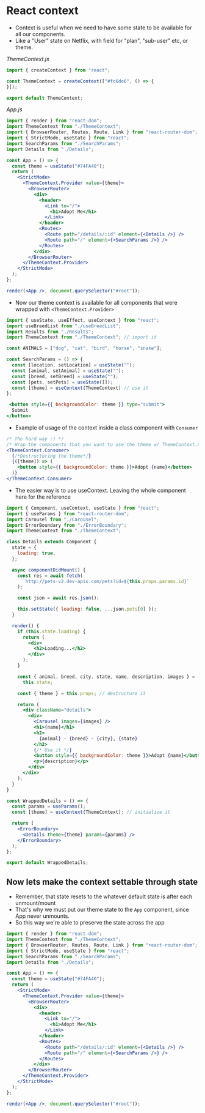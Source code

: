 # React context

* Context is useful when we need to have some state to be available for all our components.
* Like a "User" state on Netflix, with field for "plan", "sub-user" etc, or theme.

_ThemeContext.js_

```jsx
import { createContext } from "react";

const ThemeContext = createContext(["#fo6do6", () => {
}]);

export default ThemeContext;

```

_App.js_

```jsx
import { render } from "react-dom";
import ThemeContext from "./ThemeContext";
import { BrowserRouter, Routes, Route, Link } from "react-router-dom";
import { StrictMode, useState } from "react";
import SearchParams from "./SearchParams";
import Details from "./Details";

const App = () => {
  const theme = useState("#74FA40");
  return (
    <StrictMode>
      <ThemeContext.Provider value={theme}>
        <BrowserRouter>
          <div>
            <header>
              <Link to="/">
                <h1>Adopt Me</h1>
              </Link>
            </header>
            <Routes>
              <Route path="/details/:id" element={<Details />} />
              <Route path="/" element={<SearchParams />} />
            </Routes>
          </div>
        </BrowserRouter>
      </ThemeContext.Provider>
    </StrictMode>
  );
};

render(<App />, document.querySelector("#root"));
```

* Now our theme context is available for all components that were wrapped with `<ThemeContext.Provider>`

```jsx
import { useState, useEffect, useContext } from "react";
import useBreedList from "./useBreedList";
import Results from "./Results";
import ThemeContext from "./ThemeContext"; // import it

const ANIMALS = ["dog", "cat", "bird", "horse", "snake"];

const SearchParams = () => {
  const [location, setLocation] = useState("");
  const [animal, setAnimal] = useState("");
  const [breed, setBreed] = useState("");
  const [pets, setPets] = useState([]);
  const [theme] = useContext(ThemeContext) // use it  
}; 
```

```jsx
 <button style={{ backgroundColor: theme }} type="submit">
  Submit
</button>
```

* Example of usage of the context inside a class component with `Consumer`

```jsx
/* The hard way :) */
/* Wrap the components that you want tu use the theme w/ ThemeContext.Consumer*/
<ThemeContext.Consumer>
  {/*Destructuring the theme*/}
  {([theme]) => (
    <button style={{ backgroundColor: theme }}>Adopt {name}</button>
  )}
</ThemeContext.Consumer>
```

* The easier way is to use useContext. Leaving the whole component here for the reference

```jsx
import { Component, useContext, useState } from "react";
import { useParams } from "react-router-dom";
import Carousel from "./Carousel";
import ErrorBoundary from "./ErrorBoundary";
import ThemeContext from "./ThemeContext";

class Details extends Component {
  state = {
    loading: true,
  };

  async componentDidMount() {
    const res = await fetch(
      `http://pets-v2.dev-apis.com/pets?id=${this.props.params.id}`
    );

    const json = await res.json();

    this.setState({ loading: false, ...json.pets[0] });
  }

  render() {
    if (this.state.loading) {
      return (
        <div>
          <h2>Loading...</h2>
        </div>
      );
    }

    const { animal, breed, city, state, name, description, images } =
      this.state;

    const { theme } = this.props; // destructure it

    return (
      <div className="details">
        <div>
          <Carousel images={images} />
          <h1>{name}</h1>
          <h2>
            {animal} - {breed} - {city}, {state}
          </h2>
          {/* Use it */}
          <button style={{ backgroundColor: theme }}>Adopt {name}</button>
          <p>{description}</p>
        </div>
      </div>
    );
  }
}

const WrappedDetails = () => {
  const params = useParams();
  const [theme] = useContext(ThemeContext); // initialize it

  return (
    <ErrorBoundary>
      <Details theme={theme} params={params} />
    </ErrorBoundary>
  );
};

export default WrappedDetails;

```

## Now lets make the context settable through state

* Remember, that state resets to the whatever default state is after each unmount/mount
* That's why we must put our theme state to the `App` component, since App never unmounts.
* So this way we're able to preserve the state across the app

```jsx
import { render } from "react-dom";
import ThemeContext from "./ThemeContext";
import { BrowserRouter, Routes, Route, Link } from "react-router-dom";
import { StrictMode, useState } from "react";
import SearchParams from "./SearchParams";
import Details from "./Details";

const App = () => {
  const theme = useState("#74FA40");
  return (
    <StrictMode>
      <ThemeContext.Provider value={theme}>
        <BrowserRouter>
          <div>
            <header>
              <Link to="/">
                <h1>Adopt Me</h1>
              </Link>
            </header>
            <Routes>
              <Route path="/details/:id" element={<Details />} />
              <Route path="/" element={<SearchParams />} />
            </Routes>
          </div>
        </BrowserRouter>
      </ThemeContext.Provider>
    </StrictMode>
  );
};

render(<App />, document.querySelector("#root"));
```